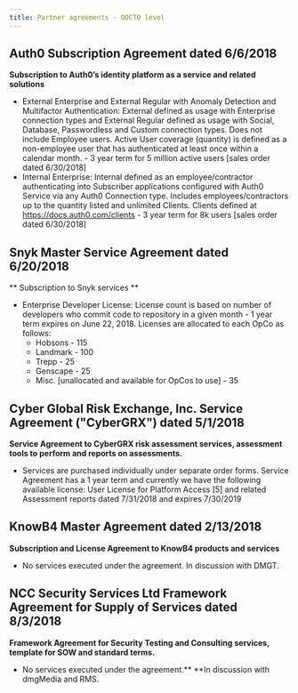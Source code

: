 ```yaml
---
title: Partner agreements - OOCTO level
---
```

## **Auth0 Subscription Agreement dated 6/6/2018**

**Subscription to Auth0’s identity platform as a service and related solutions**

* External Enterprise and External Regular with Anomaly Detection and Multifactor Authentication:  External defined as usage with Enterprise connection types and External Regular defined as usage with Social, Database, Passwordless and Custom connection types. Does not include Employee users. Active User coverage (quantity) is defined as a non-employee user that has authenticated at least once within a calendar month. - 3 year term for 5 million active users \[sales order dated 6/30/2018]
* Internal Enterprise: Internal defined as an employee/contractor authenticating into Subscriber applications configured with Auth0 Service via any Auth0 Connection type. Includes employees/contractors up to the quantity listed and unlimited Clients. Clients defined at https://docs.auth0.com/clients - 3 year term for 8k users \[sales order dated 6/30/2018]

## **Snyk Master Service Agreement dated 6/20/2018**

** Subscription to Snyk services **

* Enterprise Developer License:  License count is based on number of developers who commit code to repository in a given month - 1 year term expires on June 22, 2018.  Licenses are allocated to each OpCo as follows:
  * Hobsons - 115
  * Landmark - 100
  * Trepp - 25
  * Genscape - 25 
  * Misc. \[unallocated and available for OpCos to use] - 35

## **Cyber Global Risk Exchange, Inc. Service Agreement ("CyberGRX") dated 5/1/2018**

**Service Agreement to CyberGRX risk assessment services, assessment tools to perform and reports on assessments.**

* Services are purchased individually under separate order forms.  Service Agreement has a 1 year term and currently we have the following available license: User License for Platform Access \[5] and related Assessment reports dated 7/31/2018 and expires 7/30/2019

## **KnowB4 Master Agreement dated 2/13/2018**

**Subscription and License Agreement to KnowB4 products and services**

* No services executed under the agreement.  In discussion with DMGT.

## NCC Security Services Ltd Framework Agreement for Supply of Services dated 8/3/2018

**Framework Agreement for Security Testing and Consulting services, template for SOW and standard terms.**

* No services executed under the agreement.** **In discussion with dmgMedia and RMS.
